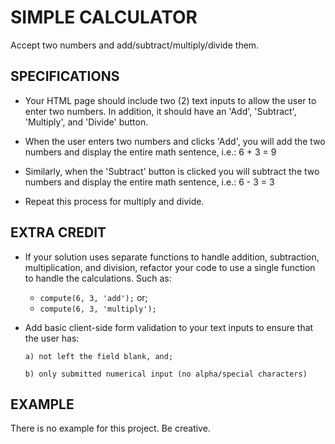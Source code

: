 # SIMPLE CALCULATOR
Accept two numbers and add/subtract/multiply/divide them.

## SPECIFICATIONS
  * Your HTML page should include two (2) text inputs to allow the user to enter two numbers. In addition, it should have an 'Add', 'Subtract', 'Multiply', and 'Divide' button.

  * When the user enters two numbers and clicks 'Add', you will add the two numbers and display the entire math sentence, i.e.: 6 + 3 = 9

  * Similarly, when the 'Subtract' button is clicked you will subtract the two numbers and display the entire math sentence, i.e.: 6 - 3 = 3

  * Repeat this process for multiply and divide.

## EXTRA CREDIT
  * If your solution uses separate functions to handle addition, subtraction, multiplication, and division, refactor your code to use a single function to handle the calculations. Such as:

      - `compute(6, 3, 'add');` or;
      - `compute(6, 3, 'multiply');`

  * Add basic client-side form validation to your text inputs to ensure that the user has:

        a) not left the field blank, and;

        b) only submitted numerical input (no alpha/special characters)

## EXAMPLE
There is no example for this project. Be creative.
